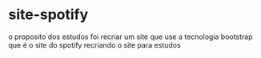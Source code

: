 # site-spotify

o proposito dos estudos foi recriar um site que use a tecnologia bootstrap que é o site do spotify 
recriando o site para estudos
